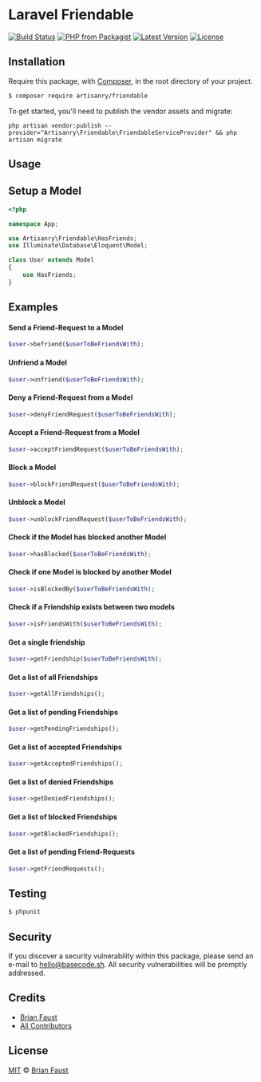 # Laravel Friendable

[![Build Status](https://img.shields.io/travis/artisanry/Friendable/master.svg?style=flat-square)](https://travis-ci.org/artisanry/Friendable)
[![PHP from Packagist](https://img.shields.io/packagist/php-v/artisanry/friendable.svg?style=flat-square)]()
[![Latest Version](https://img.shields.io/github/release/artisanry/Friendable.svg?style=flat-square)](https://github.com/artisanry/Friendable/releases)
[![License](https://img.shields.io/packagist/l/artisanry/Friendable.svg?style=flat-square)](https://packagist.org/packages/artisanry/Friendable)

## Installation

Require this package, with [Composer](https://getcomposer.org/), in the root directory of your project.

``` bash
$ composer require artisanry/friendable
```

To get started, you'll need to publish the vendor assets and migrate:

```
php artisan vendor:publish --provider="Artisanry\Friendable\FriendableServiceProvider" && php artisan migrate
```

## Usage

## Setup a Model
``` php
<?php

namespace App;

use Artisanry\Friendable\HasFriends;
use Illuminate\Database\Eloquent\Model;

class User extends Model
{
    use HasFriends;
}
```

## Examples

#### Send a Friend-Request to a Model
``` php
$user->befriend($userToBeFriendsWith);
```

#### Unfriend a Model
``` php
$user->unfriend($userToBeFriendsWith);
```

#### Deny a Friend-Request from a Model
``` php
$user->denyFriendRequest($userToBeFriendsWith);
```

#### Accept a Friend-Request from a Model
``` php
$user->acceptFriendRequest($userToBeFriendsWith);
```

#### Block a Model
``` php
$user->blockFriendRequest($userToBeFriendsWith);
```

#### Unblock a Model
``` php
$user->unblockFriendRequest($userToBeFriendsWith);
```

#### Check if the Model has blocked another Model
``` php
$user->hasBlocked($userToBeFriendsWith);
```

#### Check if one Model is blocked by another Model
``` php
$user->isBlockedBy($userToBeFriendsWith);
```

#### Check if a Friendship exists between two models
``` php
$user->isFriendsWith($userToBeFriendsWith);
```

#### Get a single friendship
``` php
$user->getFriendship($userToBeFriendsWith);
```

#### Get a list of all Friendships
``` php
$user->getAllFriendships();
```

#### Get a list of pending Friendships
``` php
$user->getPendingFriendships();
```

#### Get a list of accepted Friendships
``` php
$user->getAcceptedFriendships();
```

#### Get a list of denied Friendships
``` php
$user->getDeniedFriendships();
```

#### Get a list of blocked Friendships
``` php
$user->getBlockedFriendships();
```

#### Get a list of pending Friend-Requests
``` php
$user->getFriendRequests();
```

## Testing

``` bash
$ phpunit
```

## Security

If you discover a security vulnerability within this package, please send an e-mail to hello@basecode.sh. All security vulnerabilities will be promptly addressed.

## Credits

- [Brian Faust](https://github.com/faustbrian)
- [All Contributors](../../contributors)

## License

[MIT](LICENSE) © [Brian Faust](https://basecode.sh)
